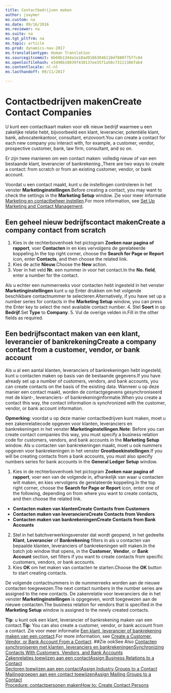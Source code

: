 ```yaml
---
title: Contactbedrijven maken
author: jswymer
ms.custom: na
ms.date: 09/16/2016
ms.reviewer: na
ms.suite: na
ms.tgt_pltfrm: na
ms.topic: article
ms.prod: dynamics-nav-2017
ms.translationtype: Human Translation
ms.sourcegitcommit: 6b60b1344a1e18ad91863046110df880f75f7c04
ms.openlocfilehash: e3490b10039f430137ee35f1a50c73111386fab4
ms.contentlocale: nl-nl
ms.lasthandoff: 09/11/2017

---
```

# <a name="create-contact-companies"></a><span data-ttu-id="030b7-102">Contactbedrijven maken</span><span class="sxs-lookup"><span data-stu-id="030b7-102">Create Contact Companies</span></span>
<span data-ttu-id="030b7-103">U kunt een contactkaart maken voor elk nieuw bedrijf waarmee u een zakelijke relatie hebt, bijvoorbeeld een klant, leverancier, potentiële klant, bank, advocatenkantoor, consultant, enzovoort.</span><span class="sxs-lookup"><span data-stu-id="030b7-103">You can create a contact for each new company you interact with, for example, a customer, vendor, prospective customer, bank, law firm, consultant, and so on.</span></span>

<span data-ttu-id="030b7-104">Er zijn twee manieren om een contact maken: volledig nieuw of van een bestaande klant, leverancier of bankrekening.,</span><span class="sxs-lookup"><span data-stu-id="030b7-104">There are two ways to create a contact: from scratch or from an existing customer, vendor, or bank account.</span></span>

<span data-ttu-id="030b7-105">Voordat u een contact maakt, kunt u de instellingen controleren in het venster **Marketinginstellingen**.</span><span class="sxs-lookup"><span data-stu-id="030b7-105">Before creating a contact, you may want to check the settings in the **Marketing Setup** window.</span></span> <span data-ttu-id="030b7-106">Zie voor meer informatie [Marketing en contactbeheer instellen](marketing-setup-marketing.md).</span><span class="sxs-lookup"><span data-stu-id="030b7-106">For more information, see [Set Up Marketing and Contact Management](marketing-setup-marketing.md).</span></span>

## <a name="create-a-company-contact-from-scratch"></a><span data-ttu-id="030b7-107">Een geheel nieuw bedrijfscontact maken</span><span class="sxs-lookup"><span data-stu-id="030b7-107">Create a company contact from scratch</span></span>
1. <span data-ttu-id="030b7-108">Kies in de rechterbovenhoek het pictogram **Zoeken naar pagina of rapport**, voer **Contacten** in en kies vervolgens de gerelateerde koppeling.</span><span class="sxs-lookup"><span data-stu-id="030b7-108">In the top right corner, choose the **Search for Page or Report** icon, enter **Contacts**, and then choose the related link.</span></span>
2. <span data-ttu-id="030b7-109">Kies de actie **Nieuw**.</span><span class="sxs-lookup"><span data-stu-id="030b7-109">Choose the **New** action.</span></span>
3. <span data-ttu-id="030b7-110">Voer in het veld **Nr.** een nummer in voor het contact.</span><span class="sxs-lookup"><span data-stu-id="030b7-110">In the **No. field**, enter a number for the contact.</span></span>

  <span data-ttu-id="030b7-111">Als u echter een nummerreeks voor contacten hebt ingesteld in het venster **Marketinginstellingen** kunt u op Enter drukken om het volgende beschikbare contactnummer te selecteren.</span><span class="sxs-lookup"><span data-stu-id="030b7-111">Alternatively, if you have set up a number series for contacts in the **Marketing Setup** window, you can press the Enter key to select the next available contact number.</span></span>
4. <span data-ttu-id="030b7-112">Stel **Soort** in op **Bedrijf**.</span><span class="sxs-lookup"><span data-stu-id="030b7-112">Set **Type** to **Company**.</span></span>
5. <span data-ttu-id="030b7-113">Vul de overige velden in.</span><span class="sxs-lookup"><span data-stu-id="030b7-113">Fill in the other fields as required.</span></span>

## <a name="create-a-company-contact-from-a-customer-vendor-or-bank-account"></a><span data-ttu-id="030b7-114">Een bedrijfscontact maken van een klant, leverancier of bankrekening</span><span class="sxs-lookup"><span data-stu-id="030b7-114">Create a company contact from a customer, vendor, or bank account</span></span>
<span data-ttu-id="030b7-115">Als u al een aantal klanten, leveranciers of bankrekeningen hebt ingesteld, kunt u contacten maken op basis van de bestaande gegevens.</span><span class="sxs-lookup"><span data-stu-id="030b7-115">If you have already set up a number of customers, vendors, and bank accounts, you can create contacts on the basis of the existing data.</span></span> <span data-ttu-id="030b7-116">Wanneer u op deze manier een contact maakt, worden de contactgegevens gesynchroniseerd met de klant-, leveranciers- of bankrekeninginformatie.</span><span class="sxs-lookup"><span data-stu-id="030b7-116">When you create a contact this way, the contact information is synchronized with the customer, vendor, or bank account information.</span></span>

<span data-ttu-id="030b7-117">**Opmerking**: voordat u op deze manier contactbedrijven kunt maken, moet u een zakenrelatiecode opgeven voor klanten, leveranciers en bankrekeningen in het venster **Marketinginstellingen**.</span><span class="sxs-lookup"><span data-stu-id="030b7-117">**Note**: Before you can create contact companies this way, you must specify a business relation code for customers, vendors, and bank accounts in the **Marketing Setup** window.</span></span> <span data-ttu-id="030b7-118">Als u contacten van bankrekeningen maakt, moet u ook nummers opgeven voor bankrekeningen in het venster **Grootboekinstellingen**.</span><span class="sxs-lookup"><span data-stu-id="030b7-118">If you will be creating contacts from a bank accounts, you must also specify numbers series for bank accounts in the **General Ledger Setup** window.</span></span>

1. <span data-ttu-id="030b7-119">Kies in de rechterbovenhoek het pictogram **Zoeken naar pagina of rapport**, voer een van de volgende in, afhankelijk van waar u contacten wilt maken, en kies vervolgens de gerelateerde koppeling.</span><span class="sxs-lookup"><span data-stu-id="030b7-119">In the top right corner, choose the **Search for Page or Report** icon, enter one of the following, depending on from where you want to create contacts, and then choose the related link.</span></span>
  * <span data-ttu-id="030b7-120">**Contacten maken van klanten**</span><span class="sxs-lookup"><span data-stu-id="030b7-120">**Create Contacts from Customers**</span></span>
  * <span data-ttu-id="030b7-121">**Contacten maken van leveranciers**</span><span class="sxs-lookup"><span data-stu-id="030b7-121">**Create Contacts from Vendors**</span></span>
  * <span data-ttu-id="030b7-122">**Contacten maken van bankrekeningen**</span><span class="sxs-lookup"><span data-stu-id="030b7-122">**Create Contacts from Bank Accounts**</span></span>
2. <span data-ttu-id="030b7-123">Stel in het batchverwerkingsvenster dat wordt geopend, in het gedeelte **Klant**, **Leverancier** of **Bankrekening** filters in als u contacten van bepaalde klanten, leveranciers of bankrekeningen wilt maken.</span><span class="sxs-lookup"><span data-stu-id="030b7-123">In the batch job window that opens, in the **Customer**, **Vendor**, or **Bank Account** section, set filters if you want to create contacts from specific customers, vendors, or bank accounts.</span></span>
3. <span data-ttu-id="030b7-124">Kies **OK** om het maken van contacten te starten.</span><span class="sxs-lookup"><span data-stu-id="030b7-124">Choose the **OK** button to start creating contacts.</span></span>

  <span data-ttu-id="030b7-125">De volgende contactnummers in de nummerreeks worden aan de nieuwe contacten toegewezen.</span><span class="sxs-lookup"><span data-stu-id="030b7-125">The next contact numbers in the number series are assigned to the new contacts.</span></span> <span data-ttu-id="030b7-126">De zakenrelatie voor leveranciers die in het venster **Marketinginstellingen** is opgegeven, wordt toegewezen aan de nieuwe contacten.</span><span class="sxs-lookup"><span data-stu-id="030b7-126">The business relation for vendors that is specified in the **Marketing Setup** window is assigned to the newly created contacts.</span></span>

<span data-ttu-id="030b7-127">**Tip**: u kunt ook een klant, leverancier of bankrekening maken van een contact.</span><span class="sxs-lookup"><span data-stu-id="030b7-127">**Tip**: You can also create a customer, vendor, or bank account from a contact.</span></span> <span data-ttu-id="030b7-128">Zie voor meer informatie [Een klant, leverancier of bankrekening maken van een contact](marketing-how-create-contacts-new-customers-vendors-bank-accounts.md).</span><span class="sxs-lookup"><span data-stu-id="030b7-128">For more information, see [Create a Customer, Vendor, or Bank Account From a Contact](marketing-how-create-contacts-new-customers-vendors-bank-accounts.md).</span></span>
##<a name="see-also"></a><span data-ttu-id="030b7-129">Zie ook</span><span class="sxs-lookup"><span data-stu-id="030b7-129">See Also</span></span>
[<span data-ttu-id="030b7-130">Contacten synchroniseren met klanten, leveranciers en bankrekeningen</span><span class="sxs-lookup"><span data-stu-id="030b7-130">Synchronizing Contacts With Customers, Vendors, and Bank Accounts</span></span>](marketing-synchronize-contacts-customers-vendors-bank-accounts.md)  
[<span data-ttu-id="030b7-131">Zakenrelaties toewijzen aan een contact</span><span class="sxs-lookup"><span data-stu-id="030b7-131">Assign Business Relations to a Contact</span></span>](marketing-business-relations.md#assign-business-relations-to-a-contact)  
[<span data-ttu-id="030b7-132">Sectoren toewijzen aan een contact</span><span class="sxs-lookup"><span data-stu-id="030b7-132">Assign Industry Groups to a Contact</span></span>](marketing-industry-groups.md#assign-industry-groups-to-a-contact)  
[<span data-ttu-id="030b7-133">Mailinggroepen aan een contact toewijzen</span><span class="sxs-lookup"><span data-stu-id="030b7-133">Assign Mailing Groups to a Contact</span></span>](marketing-mailing-groups.md#assign-mailing-groups-to-a-contact)  
[<span data-ttu-id="030b7-134">Procedure: contactpersonen maken</span><span class="sxs-lookup"><span data-stu-id="030b7-134">How to: Create Contact Persons</span></span>](marketing-create-contact-persons.md)  

